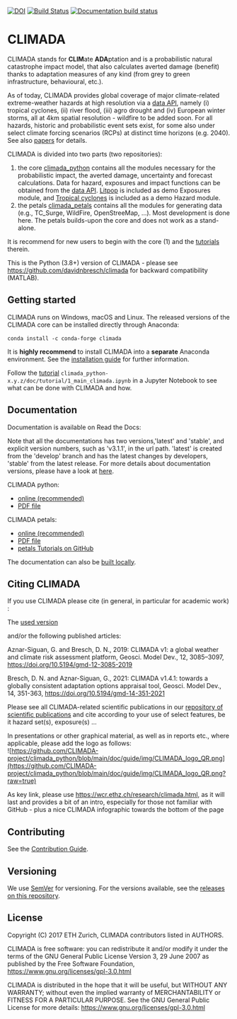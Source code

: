 [![DOI](https://zenodo.org/badge/112729129.svg)](https://zenodo.org/badge/latestdoi/112729129)
[![Build Status](http://ied-wcr-jenkins.ethz.ch/buildStatus/icon?job=climada_branches/develop)](http://ied-wcr-jenkins.ethz.ch/job/climada_branches/)
[![Documentation build status](https://img.shields.io/readthedocs/climada-python.svg?style=flat-square)](https://readthedocs.org/projects/climada-python/builds/)

# CLIMADA

CLIMADA stands for **CLIM**ate **ADA**ptation and is a probabilistic natural catastrophe impact model, that also calculates averted damage (benefit) thanks to adaptation measures of any kind (from grey to green infrastructure, behavioural, etc.).

As of today, CLIMADA provides global coverage of major climate-related extreme-weather hazards at high resolution via a [data API](https://climada.ethz.ch/data-api/v1/docs), namely (i) tropical cyclones, (ii) river flood, (iii) agro drought and (iv) European winter storms, all at 4km spatial resolution - wildfire to be added soon. For all hazards, historic and probabilistic event sets exist, for some also under select climate forcing scenarios (RCPs) at distinct time horizons (e.g. 2040). See also [papers](https://github.com/CLIMADA-project/climada_papers) for details.

CLIMADA is divided into two parts (two repositories):

1. the core [climada_python](https://github.com/CLIMADA-project/climada_python) contains all the modules necessary for the probabilistic impact, the averted damage, uncertainty and forecast calculations. Data for hazard, exposures and impact functions can be obtained from the [data API](https://github.com/CLIMADA-project/climada_python/blob/main/doc/tutorial/climada_util_api_client.ipynb). [Litpop](https://github.com/CLIMADA-project/climada_python/blob/main/doc/tutorial/climada_entity_LitPop.ipynb) is included as demo Exposures module, and [Tropical cyclones](https://github.com/CLIMADA-project/climada_python/blob/main/doc/tutorial/climada_hazard_TropCyclone.ipynb) is included as a demo Hazard module.
2. the petals [climada_petals](https://github.com/CLIMADA-project/climada_petals) contains all the modules for generating data (e.g., TC_Surge, WildFire, OpenStreeMap, ...). Most development is done here. The petals builds-upon the core and does not work as a stand-alone.

It is recommend for new users to begin with the core (1) and the [tutorials](https://github.com/CLIMADA-project/climada_python/tree/main/doc/tutorial) therein.

This is the Python (3.8+) version of CLIMADA - please see https://github.com/davidnbresch/climada for backward compatibility (MATLAB).

## Getting started

CLIMADA runs on Windows, macOS and Linux.
The released versions of the CLIMADA core can be installed directly through Anaconda:
```shell
conda install -c conda-forge climada
```
It is **highly recommend** to install CLIMADA into a **separate** Anaconda environment.
See the [installation guide](https://climada-python.readthedocs.io/en/latest/guide/install.html) for further information.

Follow the [tutorial](https://climada-python.readthedocs.io/en/latest/tutorial/1_main_climada.html) `climada_python-x.y.z/doc/tutorial/1_main_climada.ipynb` in a Jupyter Notebook to see what can be done with CLIMADA and how.

## Documentation

Documentation is available on Read the Docs:

Note that all the documentations has two versions,'latest' and 'stable', and explicit version numbers, such as 'v3.1.1', in the url path. 'latest' is created from the 'develop' branch and has the latest changes by developers, 'stable' from the latest release. For more details about documentation versions, please have a look at [here](https://readthedocs.org/projects/climada-python/versions/).

CLIMADA python:

* [online (recommended)](https://climada-python.readthedocs.io/en/latest/)
* [PDF file](https://climada-python.readthedocs.io/_/downloads/en/stable/pdf/)

CLIMADA petals:

* [online (recommended)](https://climada-petals.readthedocs.io/en/latest/)
* [PDF file](https://climada-petals.readthedocs.io/_/downloads/en/stable/pdf/)
* [petals Tutorials on GitHub](https://github.com/CLIMADA-project/climada_petals/tree/main/doc/tutorial)

The documentation can also be [built locally](https://climada-python.readthedocs.io/en/latest/README.html).

## Citing CLIMADA

If you use CLIMADA please cite (in general, in particular for academic work) :

The [used version](https://zenodo.org/search?page=1&size=20&q=climada)

and/or the following published articles:

Aznar-Siguan, G. and Bresch, D. N., 2019: CLIMADA v1: a global weather and climate risk assessment platform, Geosci. Model Dev., 12, 3085–3097, https://doi.org/10.5194/gmd-12-3085-2019

Bresch, D. N. and Aznar-Siguan, G., 2021: CLIMADA v1.4.1: towards a globally consistent adaptation options appraisal tool, Geosci. Model Dev., 14, 351-363, https://doi.org/10.5194/gmd-14-351-2021

Please see all CLIMADA-related scientific publications in our [repository of scientific publications](https://github.com/CLIMADA-project/climada_papers) and cite according to your use of select features, be it hazard set(s), exposure(s) ...

In presentations or other graphical material, as well as in reports etc., where applicable, please add the logo as follows:\
![https://github.com/CLIMADA-project/climada_python/blob/main/doc/guide/img/CLIMADA_logo_QR.png](https://github.com/CLIMADA-project/climada_python/blob/main/doc/guide/img/CLIMADA_logo_QR.png?raw=true)

As key link, please use https://wcr.ethz.ch/research/climada.html, as it will last and provides a bit of an intro, especially for those not familiar with GitHub - plus a nice CLIMADA infographic towards the bottom of the page

## Contributing

See the [Contribution Guide](CONTRIBUTING.md).

## Versioning

We use [SemVer](http://semver.org/) for versioning. For the versions available, see the [releases on this repository](https://github.com/CLIMADA-project/climada_python/releases).

## License

Copyright (C) 2017 ETH Zurich, CLIMADA contributors listed in AUTHORS.

CLIMADA is free software: you can redistribute it and/or modify it under the terms of the GNU General Public License Version 3, 29 June 2007 as published by the Free Software Foundation, https://www.gnu.org/licenses/gpl-3.0.html

CLIMADA is distributed in the hope that it will be useful, but WITHOUT ANY WARRANTY; without even the implied warranty of MERCHANTABILITY or FITNESS FOR A PARTICULAR PURPOSE. See the GNU General Public License for more details: https://www.gnu.org/licenses/gpl-3.0.html

